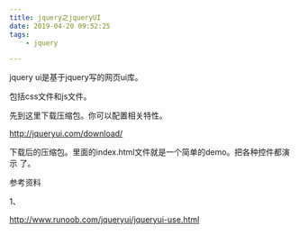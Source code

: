 ```yaml
---
title: jquery之jqueryUI
date: 2019-04-20 09:52:25
tags:
	- jquery

---
```




jquery ui是基于jquery写的网页ui库。

包括css文件和js文件。

先到这里下载压缩包。你可以配置相关特性。

http://jqueryui.com/download/

下载后的压缩包。里面的index.html文件就是一个简单的demo。把各种控件都演示 了。



参考资料

1、

http://www.runoob.com/jqueryui/jqueryui-use.html

